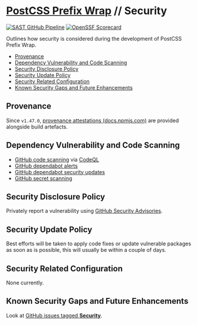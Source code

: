 # [PostCSS Prefix Wrap](./README.md) // Security

[![SAST GitHub Pipeline](https://img.shields.io/github/actions/workflow/status/dbtedman/postcss-prefixwrap/sast.yml?branch=main&style=for-the-badge&logo=github&label=sast)](https://github.com/dbtedman/postcss-prefixwrap/actions/workflows/sast.yml)
[![OpenSSF Scorecard](https://api.securityscorecards.dev/projects/github.com/dbtedman/postcss-prefixwrap/badge?style=for-the-badge)](https://www.bestpractices.dev/en/projects/6622)

Outlines how security is considered during the development of PostCSS Prefix Wrap.

- [Provenance](#provenance)
- [Dependency Vulnerability and Code Scanning](#dependency-vulnerability-and-code-scanning)
- [Security Disclosure Policy](#security-disclosure-policy)
- [Security Update Policy](#security-update-policy)
- [Security Related Configuration](#security-related-configuration)
- [Known Security Gaps and Future Enhancements](#known-security-gaps-and-future-enhancements)

## Provenance

Since `v1.47.0`, [provenance attestations (docs.npmjs.com)](https://docs.npmjs.com/generating-provenance-statements) are provided alongside build artefacts.

## Dependency Vulnerability and Code Scanning

- [GitHub code scanning](https://docs.github.com/en/code-security/code-scanning/automatically-scanning-your-code-for-vulnerabilities-and-errors/about-code-scanning) via [CodeQL](https://codeql.github.com)
- [GitHub dependabot alerts](https://docs.github.com/en/code-security/dependabot/dependabot-alerts/about-dependabot-alerts)
- [GitHub dependabot security updates](https://docs.github.com/en/code-security/dependabot/dependabot-security-updates/about-dependabot-security-updates)
- [GitHub secret scanning](https://docs.github.com/en/code-security/secret-scanning/about-secret-scanning)

## Security Disclosure Policy

Privately report a vulnerability using [GitHub Security Advisories](https://github.com/dbtedman/postcss-prefixwrap/security/advisories).

## Security Update Policy

Best efforts will be taken to apply code fixes or update vulnerable packages as soon as is possible, this will usually be within a couple of days.

## Security Related Configuration

None currently.

## Known Security Gaps and Future Enhancements

Look at [GitHub issues tagged **Security**](https://github.com/dbtedman/postcss-prefixwrap/labels/security).
